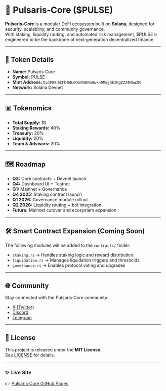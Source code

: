 # 🌌 Pulsaris‑Core ($PULSE)

**Pulsaris‑Core** is a modular DeFi ecosystem built on **Solana**, designed for security, scalability, and community governance.  
With staking, liquidity routing, and automated risk management, $PULSE is engineered to be the backbone of next‑generation decentralized finance.

---

## 🔑 Token Details
- **Name:** Pulsaris‑Core  
- **Symbol:** PULSE  
- **Mint Address:** `Dp1FEEd43TH6DxKXmVGBNn9wkh9Mmj3kZKgZZZ4MbuZM`  
- **Network:** Solana Devnet  

---

## 📊 Tokenomics
- **Total Supply:** 1B  
- **Staking Rewards:** 40%  
- **Treasury:** 20%  
- **Liquidity:** 20%  
- **Team & Advisors:** 20%  

---

## 🗺️ Roadmap
- **Q3:** Core contracts + Devnet launch  
- **Q4:** Dashboard UI + Testnet  
- **Q1:** Mainnet + Governance  
- **Q4 2025:** Staking contract launch  
- **Q1 2026:** Governance module rollout  
- **Q2 2026:** Liquidity routing + bot integration  
- **Future:** Mainnet cutover and ecosystem expansion  

---

## 🛠️ Smart Contract Expansion (Coming Soon)
The following modules will be added to the `contracts/` folder:
- `staking.rs` → Handles staking logic and reward distribution  
- `liquidation.rs` → Manages liquidation triggers and thresholds  
- `governance.rs` → Enables protocol voting and upgrades  

---

## 🌐 Community
Stay connected with the Pulsaris‑Core community:  
- [X (Twitter)](https://x.com/pulsariscore)  
- [Discord](https://discord.gg/QRcFfRdN)  
- [Telegram](https://t.me/pulsariscore)  

---

## 📜 License
This project is released under the **MIT License**.  
See [LICENSE](LICENSE) for details.

---

### ✨ Live Site
👉 [Pulsaris‑Core GitHub Pages](https://rons1170.github.io/pulsaris-core/)
